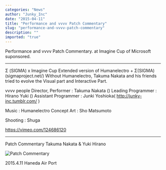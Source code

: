```yaml
---
categories: "News"
author: "Junky_Inc"
date: "2015-04-11"
title: "Performance and vvvv Patch Commentary"
slug: "performance-and-vvvv-patch-commentary"
description: ""
imported: "true"
---
```



Performance and vvvv Patch Commentary. at Imagine Cup of Microsoft suponsored.

-----------------------------------------------------------------------------------

Σ (SIGMA) x Imagine Cup
Extended version of Humanelectro + Σ(SIGMA) (sigmaproject.net/)
Without Humanelectro, Takuma Nakata and his friends tried to evolve the Visual part and Interactive Part.

vvvv people
Director, Performer : Takuma Nakata ([](takumatn.com/))
Leading Programmer : Hirano Yuki ([](youtube.com/channel/UC3xg6UbFoKFcWcNd7QvbUtw))
Assistant Programmer : Junki Yoshioka( <http://junky-inc.tumblr.com/> )

Music : Humanelectro
Concept Art : Sho Matsumoto

Shooting : Shuga

<https://vimeo.com/124686120>

-----------------------------------------------------------------------------------

Patch Commentary
Takuma Nakata & Yuki Hirano


![Patch Commentary](ImagineCup.001.jpg) 


2015.4.11 Haneda Air Port

